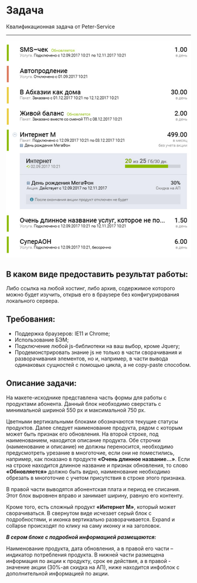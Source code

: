 # Задача

Квалификационная задача от Peter-Service

---

![alt-Макет](index.jpg)

## В каком виде предоставить результат работы:

Либо ссылка на любой хостинг, либо архив, содержимое которого можно будет изучить, открыв его в браузере без конфигурирования локального сервера.

## Требования:

* Поддержка браузеров: IE11 и Chrome;
* Использование БЭМ;
* Подключение любой js-библиотеки на ваш выбор, кроме Jquery;
* Продемонстрировать знание js не только в части сворачивания и разворачивания элементов, но и, например, в части вывода одинаковых сущностей с помощью цикла, а не copy-paste способом.

## Описание задачи:

На макете-исходнике представлена часть формы для работы с продуктами абонента. Данный блок необходимо сверстать с минимальной шириной 550 px и максимальной 750 px.

Цветными вертикальными блоками обозначаются текущие статусы продуктов.
Далее следует наименование продукта, рядом с которым может быть признак его обновления. На второй строке, под наименованием, находится описание продукта.
Обе строчки (наименование и описание) не должны переносится, необходимо предусмотреть урезание в многоточие, если они не поместились, например, как показано в продукте **«Очень длинное название…»**. Если на строке находится длинное название и признак обновления, то слово **«Обновляется»** должно быть видно, наименование необходимо обрезать в многоточие с учетом присутствия в строке этого признака.

В правой части выводятся абонентская плата и период ее списания.
Этот блок выровнен вправо и занимает ширину, равную его контенту.

Кроме того, есть сложный продукт **«Интернет М»**, который может сворачиваться.
В свернутом виде исчезает серый блок с подробностями, и иконка вертикально разворачивается.
Expand и collapse происходят по клику на саму иконку и на заголовок.

**_В сером блоке с подробной информацией размещаются:_**

Наименование продукта, дата обновления, а в правой его части – индикатор потребления продукта.
В нижней части размещена информация по акции к продукту, срок ее действия, а в правой - значение акции (30%-ая скидка на АП), ниже находится инфоблок с дополнительной информацией по акции.
